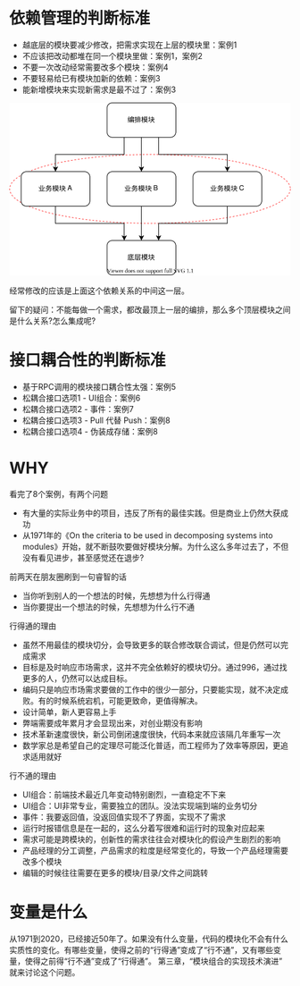# 依赖管理的判断标准

* 越底层的模块要减少修改，把需求实现在上层的模块里：案例1
* 不应该把改动都堆在同一个模块里做：案例1，案例2
* 不要一次改动经常需要改多个模块：案例4
* 不要轻易给已有模块加新的依赖：案例3
* 能新增模块来实现新需求是最不过了：案例3

![shape](./shape.drawio.svg)

经常修改的应该是上面这个依赖关系的中间这一层。

留下的疑问：不能每做一个需求，都改最顶上一层的编排，那么多个顶层模块之间是什么关系?怎么集成呢? 

# 接口耦合性的判断标准

* 基于RPC调用的模块接口耦合性太强：案例5
* 松耦合接口选项1 - UI组合：案例6
* 松耦合接口选项2 - 事件：案例7
* 松耦合接口选项3 - Pull 代替 Push：案例8
* 松耦合接口选项4 - 伪装成存储：案例8

# WHY

看完了8个案例，有两个问题

* 有大量的实际业务中的项目，违反了所有的最佳实践。但是商业上仍然大获成功
* 从1971年的《On the criteria to be used in decomposing systems into modules》开始，就不断鼓吹要做好模块分解。为什么这么多年过去了，不但没有看见进步，甚至感觉还在退步?

前两天在朋友圈刷到一句睿智的话

* 当你听到别人的一个想法的时候，先想想为什么行得通
* 当你要提出一个想法的时候，先想想为什么行不通

行得通的理由

* 虽然不用最佳的模块切分，会导致更多的联合修改联合调试，但是仍然可以完成需求
* 目标是及时响应市场需求，这并不完全依赖好的模块切分。通过996，通过找更多的人，仍然可以达成目标。
* 编码只是响应市场需求要做的工作中的很少一部分，只要能实现，就不决定成败。有的时候系统宕机，可能更致命，更值得解决。
* 设计简单，新人更容易上手
* 弊端需要成年累月才会显现出来，对创业期没有影响
* 技术革新速度很快，新公司倒闭速度很快，代码本来就应该隔几年重写一次
* 数学家总是希望自己的定理尽可能泛化普适，而工程师为了效率等原因，更追求适用就好

行不通的理由

* UI组合：前端技术最近几年变动特别剧烈，一直稳定不下来
* UI组合：UI非常专业，需要独立的团队。没法实现端到端的业务切分
* 事件：我要返回值，没返回值实现不了界面，实现不了需求
* 运行时报错信息是在一起的，这么分着写很难和运行时的现象对应起来
* 需求可能是跨模块的，创新性的需求往往会对模块化的假设产生剧烈的影响
* 产品经理的分工调整，产品需求的粒度是经常变化的，导致一个产品经理需要改多个模块
* 编辑的时候往往需要在更多的模块/目录/文件之间跳转

# 变量是什么

从1971到2020，已经接近50年了。如果没有什么变量，代码的模块化不会有什么实质性的变化。有哪些变量，使得之前的“行得通”变成了“行不通”，又有哪些变量，使得之前得“行不通”变成了“行得通”。
第三章，“模块组合的实现技术演进” 就来讨论这个问题。